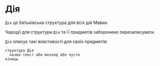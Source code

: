 # Дія

`Дія` <keyword>це</keyword> батьківська структура для всіх дій <subject>
Мавки</subject>.

Чародії для структури `Дія` та її предметів заборонено перезаписувати.

`Дія` описує такі властивості для своїх предметів:

```мавка
структура Дія
  назва текст або юнікод або пусто
кінець
```